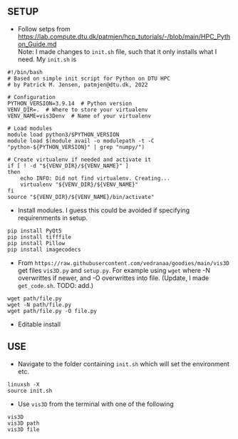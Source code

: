 ## SETUP

- Follow setps from 
https://lab.compute.dtu.dk/patmjen/hcp_tutorials/-/blob/main/HPC_Python_Guide.md  
Note: I made changes to `init.sh` file, such that it only installs what I need. My `init.sh` is
```
#!/bin/bash
# Based on simple init script for Python on DTU HPC
# by Patrick M. Jensen, patmjen@dtu.dk, 2022

# Configuration
PYTHON_VERSION=3.9.14  # Python version
VENV_DIR=.  # Where to store your virtualenv
VENV_NAME=vis3Denv  # Name of your virtualenv

# Load modules
module load python3/$PYTHON_VERSION
module load $(module avail -o modulepath -t -C "python-${PYTHON_VERSION}" | grep "numpy/")

# Create virtualenv if needed and activate it
if [ ! -d "${VENV_DIR}/${VENV_NAME}" ]
then
    echo INFO: Did not find virtualenv. Creating...
    virtualenv "${VENV_DIR}/${VENV_NAME}"
fi
source "${VENV_DIR}/${VENV_NAME}/bin/activate"
```


- Install modules. I guess this could be avoided if specifying requirenments in setup.
```
pip install PyQt5
pip install tifffile
pip install Pillow
pip install imagecodecs
```
- From `https://raw.githubusercontent.com/vedranaa/goodies/main/vis3D` get files `vis3D.py` and `setup.py`. For example using `wget` where -N overwrittes if newer, and -O overwrittes into file. (Update, I made `get_code.sh`. TODO: add.)
```
wget path/file.py
wget -N path/file.py
wget path/file.py -O file.py
````

- Editable install


## USE
- Navigate to the folder containing `init.sh` which will set the environment etc.

```
linuxsh -X
source init.sh
```

- Use `vis3D` from the terminal with one of the following
```
vis3D
vis3D path
vis3D file 
```

